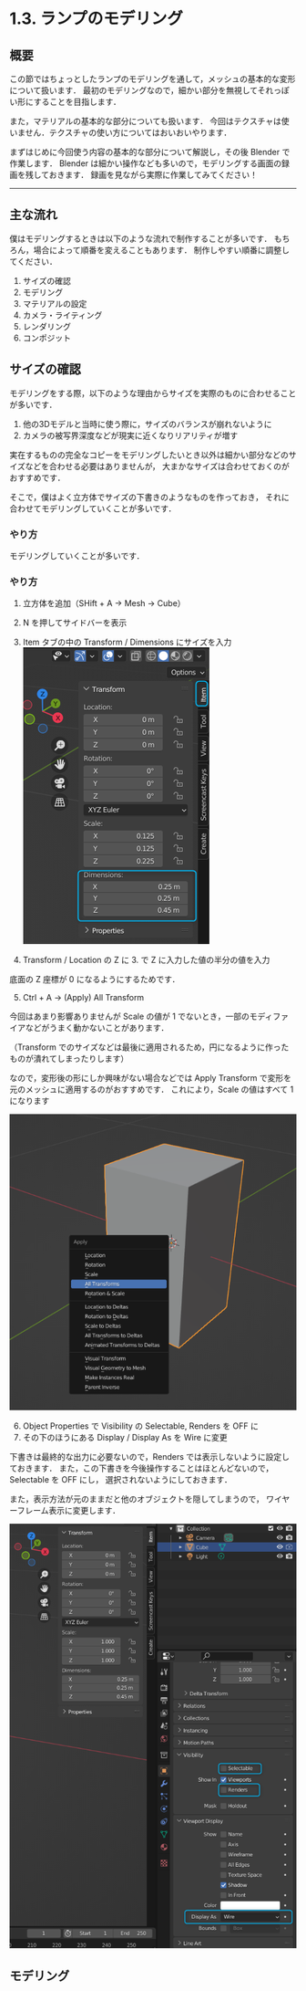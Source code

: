 # 1.3. ランプのモデリング

## 概要
この節ではちょっとしたランプのモデリングを通して，メッシュの基本的な変形について扱います．
最初のモデリングなので，細かい部分を無視してそれっぽい形にすることを目指します．

また，マテリアルの基本的な部分についても扱います．
今回はテクスチャは使いません．テクスチャの使い方についてはおいおいやります．

まずはじめに今回使う内容の基本的な部分について解説し，その後 Blender で作業します．
Blender は細かい操作なども多いので，モデリングする画面の録画を残しておきます．
録画を見ながら実際に作業してみてください！

------

## 主な流れ

僕はモデリングするときは以下のような流れで制作することが多いです．
もちろん，場合によって順番を変えることもあります．
制作しやすい順番に調整してください．

1. サイズの確認
2. モデリング
3. マテリアルの設定
4. カメラ・ライティング
5. レンダリング
6. コンポジット

## サイズの確認

モデリングをする際，以下のような理由からサイズを実際のものに合わせることが多いです．
1. 他の3Dモデルと当時に使う際に，サイズのバランスが崩れないように
2. カメラの被写界深度などが現実に近くなりリアリティが増す

実在するものの完全なコピーをモデリングしたいとき以外は細かい部分などのサイズなどを合わせる必要はありませんが，
大まかなサイズは合わせておくのがおすすめです．

そこで，僕はよく立方体でサイズの下書きのようなものを作っておき，
それに合わせてモデリングしていくことが多いです．

### やり方
モデリングしていくことが多いです．

### やり方

1. 立方体を追加（SHift + A -> Mesh -> Cube）

2. N を押してサイドバーを表示

3. Item タブの中の Transform / Dimensions にサイズを入力
![Sidebar / Dimensions](./img/1.3_size.png)

4. Transform / Location の Z に 3. で Z に入力した値の半分の値を入力

底面の Z 座標が 0 になるようにするためです．

5. Ctrl + A -> (Apply) All Transform

今回はあまり影響ありませんが Scale の値が 1 でないとき，一部のモディファイアなどがうまく動かないことがあります．

（Transform でのサイズなどは最後に適用されるため，円になるように作ったものが潰れてしまったりします）

なので，変形後の形にしか興味がない場合などでは Apply Transform で変形を元のメッシュに適用するのがおすすめです．
これにより，Scale の値はすべて 1 になります

![Apply Transform](img/1.3_applyTrans.png)


6. Object Properties で Visibility の Selectable, Renders を OFF に
7. その下のほうにある Display / Display As を Wire に変更

下書きは最終的な出力に必要ないので，Renders では表示しないように設定しておきます．
また，この下書きを今後操作することはほとんどないので，Selectable を OFF にし，
選択されないようにしておきます．

また，表示方法が元のままだと他のオブジェクトを隠してしまうので，
ワイヤーフレーム表示に変更します．

![Wire display](img/1.3_wireDisplay.png)

## モデリング



